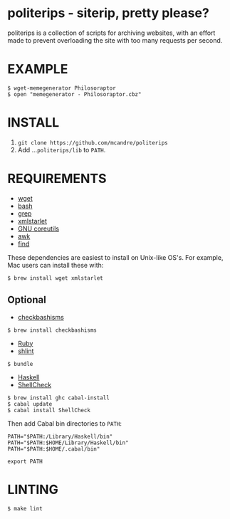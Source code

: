 # politerips - siterip, pretty please?

politerips is a collection of scripts for archiving websites, with an effort made to prevent overloading the site with too many requests per second.

# EXAMPLE

```
$ wget-memegenerator Philosoraptor
$ open "memegenerator - Philosoraptor.cbz"
```

# INSTALL

1. `git clone https://github.com/mcandre/politerips`
2. Add ...`politerips/lib` to `PATH`.

# REQUIREMENTS

* [wget](https://www.gnu.org/software/wget/)
* [bash](https://www.gnu.org/software/bash/)
* [grep](http://www.gnu.org/software/grep/)
* [xmlstarlet](http://xmlstar.sourceforge.net/)
* [GNU coreutils](https://www.gnu.org/software/coreutils/)
* [awk](http://cm.bell-labs.com/cm/cs/awkbook/index.html)
* [find](http://www.gnu.org/software/findutils/manual/html_mono/find.html)

These dependencies are easiest to install on Unix-like OS's. For example, Mac users can install these with:

```
$ brew install wget xmlstarlet
```

## Optional

* [checkbashisms](http://sourceforge.net/projects/checkbaskisms/)

```
$ brew install checkbashisms
```

* [Ruby](https://www.ruby-lang.org/)
* [shlint](https://rubygems.org/gems/shlint)

```
$ bundle
```

* [Haskell](https://www.haskell.org/)
* [ShellCheck](https://github.com/koalaman/shellcheck)

```
$ brew install ghc cabal-install
$ cabal update
$ cabal install ShellCheck
```

Then add Cabal bin directories to `PATH`:

```
PATH="$PATH:/Library/Haskell/bin"
PATH="$PATH:$HOME/Library/Haskell/bin"
PATH="$PATH:$HOME/.cabal/bin"

export PATH
```

# LINTING

```
$ make lint
```
